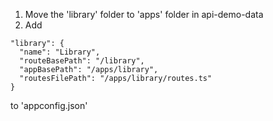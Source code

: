 1. Move the 'library' folder to 'apps' folder in api-demo-data
2. Add
  ```
  "library": {
    "name": "Library",
    "routeBasePath": "/library",
    "appBasePath": "/apps/library",
    "routesFilePath": "/apps/library/routes.ts"
  }
  ```
  to 'appconfig.json' 